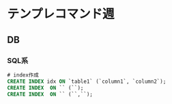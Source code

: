 # テンプレコマンド週

## DB

### SQL系
```sql
# index作成
CREATE INDEX idx ON `table1` (`column1`, `column2`);
CREATE INDEX  ON `` (``);
CREATE INDEX  ON `` (``,``);
```

